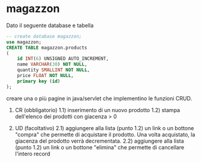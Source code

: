 # magazzon

Dato il seguente database e tabella
```sql
-- create database magazzon;
use magazzon;
CREATE TABLE magazzon.products
(
    id INT(6) UNSIGNED AUTO_INCREMENT,
    name VARCHAR(30) NOT NULL,
    quantity SMALLINT NOT NULL,
    price FLOAT NOT NULL,
    primary key (id)
);
```

creare una o più pagine in java/servlet che implementino le funzioni CRUD.

1) CR (obbligatorio)
 1.1) inserimento di un nuovo prodotto
 1.2) stampa dell'elenco dei prodotti con giacenza > 0

2) UD (facoltativo)
 2.1) aggiungere alla lista (punto 1.2) un link o un bottone "compra" che permette di acquistare il prodotto. Una volta acquistato, la giacenza del prodotto verrà decrementata.
 2.2) aggiungere alla lista (punto 1.2) un link o un bottone "elimina" che permette di cancellare l'intero record